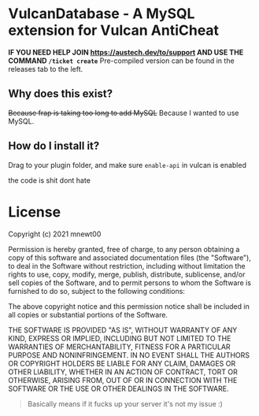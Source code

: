 # VulcanDatabase - A MySQL extension for Vulcan AntiCheat

**IF YOU NEED HELP JOIN https://austech.dev/to/support AND USE THE COMMAND `/ticket create`**
Pre-compiled version can be found in the releases tab to the left.

## Why does this exist?
~~Because frap is taking too long to add MySQL~~ Because I wanted to use MySQL.

## How do I install it?
Drag to your plugin folder, and make sure `enable-api` in vulcan is enabled

the code is shit dont hate

# License

Copyright (c) 2021 mnewt00

Permission is hereby granted, free of charge, to any person obtaining a copy
of this software and associated documentation files (the "Software"), to deal
in the Software without restriction, including without limitation the rights
to use, copy, modify, merge, publish, distribute, sublicense, and/or sell
copies of the Software, and to permit persons to whom the Software is
furnished to do so, subject to the following conditions:

The above copyright notice and this permission notice shall be included in all
copies or substantial portions of the Software.

THE SOFTWARE IS PROVIDED "AS IS", WITHOUT WARRANTY OF ANY KIND, EXPRESS OR
IMPLIED, INCLUDING BUT NOT LIMITED TO THE WARRANTIES OF MERCHANTABILITY,
FITNESS FOR A PARTICULAR PURPOSE AND NONINFRINGEMENT. IN NO EVENT SHALL THE
AUTHORS OR COPYRIGHT HOLDERS BE LIABLE FOR ANY CLAIM, DAMAGES OR OTHER
LIABILITY, WHETHER IN AN ACTION OF CONTRACT, TORT OR OTHERWISE, ARISING FROM,
OUT OF OR IN CONNECTION WITH THE SOFTWARE OR THE USE OR OTHER DEALINGS IN THE
SOFTWARE.

> Basically means if it fucks up your server it's not my issue :)
